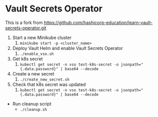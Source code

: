 # Vault Secrets Operator

This is a fork from https://github.com/hashicorp-education/learn-vault-secrets-operator.git

1. Start a new Minikube cluster
   1. `minikube start -p <cluster_name>`
2. Deploy Vault Helm and enable Vault Secrets Operator
   1. `./enable_vso.sh`
3. Get k8s secret
   1. `kubectl get secret -n vso test-k8s-secret -o jsonpath="{.data.password}" | base64 --decode`
4. Create a new secret 
   1. `./create_new_secret.sh`
5. Check that k8s secret was updated
   1. `kubectl get secret -n vso test-k8s-secret -o jsonpath="{.data.password}" | base64 --decode`

* Run cleanup script
  * `./cleanup.sh`


